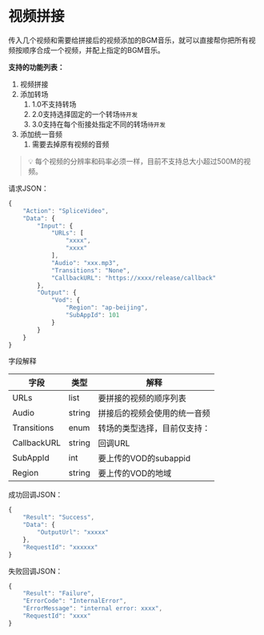 # 视频拼接

传入几个视频和需要给拼接后的视频添加的BGM音乐，就可以直接帮你把所有视频按顺序合成一个视频，并配上指定的BGM音乐。

**支持的功能列表：**
1. 视频拼接
2. 添加转场
    1. 1.0不支持转场
    2. 2.0支持选择固定的一个转场`待开发`
    3. 3.0支持在每个衔接处指定不同的转场`待开发`
3. 添加统一音频
    1. 需要去掉原有视频的音频


> 💡 每个视频的分辨率和码率必须一样，目前不支持总大小超过500M的视频。

请求JSON：

```jsx
{
    "Action": "SpliceVideo",
    "Data": {
        "Input": {
            "URLs": [
                "xxxx",
                "xxxx"
            ],
            "Audio": "xxx.mp3",
            "Transitions": "None",
            "CallbackURL": "https://xxxx/release/callback"
        },
        "Output": {
            "Vod": {
                "Region": "ap-beijing",
                "SubAppId": 101
            }
        }
    }
}
```

字段解释

| 字段 | 类型 | 解释 |
| --- | --- | --- |
| URLs | list | 要拼接的视频的顺序列表 |
| Audio | string | 拼接后的视频会使用的统一音频 |
| Transitions | enum | 转场的类型选择，目前仅支持： |
| CallbackURL | string | 回调URL |
| SubAppId | int | 要上传的VOD的subappid |
| Region | string | 要上传的VOD的地域 |

成功回调JSON：

```jsx
{
    "Result": "Success",
    "Data": {
        "OutputUrl": "xxxxx"
    },
    "RequestId": "xxxxxx"
}
```

失败回调JSON：

```jsx
{
    "Result": "Failure",
    "ErrorCode": "InternalError",
    "ErrorMessage": "internal error: xxxx",
    "RequestId": "xxxx"
}
```